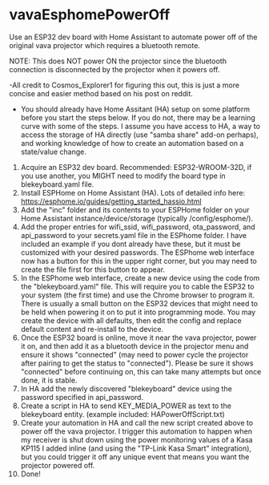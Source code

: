 # vavaEsphomePowerOff
Use an ESP32 dev board with Home Assistant to automate power off of the original vava projector which requires a bluetooth remote.
  
  NOTE: This does NOT power ON the projector since the bluetooth connection is disconnected by the projector when it powers off.
  
  -All credit to Cosmos_Explorer1 for figuring this out, this is just a more concise and easier method based on his post on reddit.

* You should already have Home Assitant (HA) setup on some platform before you start the steps below.  If you do not, there may be a learning curve with some of the steps.  I assume you have access to HA, a way to access the storage of HA directly (use "samba share" add-on perhaps), and working knowledge of how to create an automation based on a state/value change.

1. Acquire an ESP32 dev board.  Recommended: ESP32-WROOM-32D, if you use another, you MIGHT need to modify the board type in blekeyboard.yaml file.
2. Install ESPHome on Home Assistant (HA).  Lots of detailed info here: https://esphome.io/guides/getting_started_hassio.html
3. Add the "inc" folder and its contents to your ESPHome folder on your Home Assistant instance/device/storage (typically /config/esphome/).
4. Add the proper entries for wifi_ssid, wifi_password, ota_password, and api_password to your secrets.yaml file in the ESPhome folder.  I have included an example if you dont already have these, but it must be customized with your desired passwords.  The ESPhome web interface now has a button for this in the upper right corner, but you may need to create the file first for this button to appear.
5. In the ESPhome web interface, create a new device using the code from the "blekeyboard.yaml" file.  This will require you to cable the ESP32 to your system (the first time) and use the Chrome browser to program it.  There is usually a small button on the ESP32 devices that might need to be held when powering it on to put it into programming mode.  You may create the device with all defaults, then edit the config and replace default content and re-install to the device.
6. Once the ESP32 board is online, move it near the vava projector, power it on, and then add it as a bluetooth device in the projector menu and ensure it shows "connected" (may need to power cycle the projector after pairing to get the status to "connected").  Please be sure it shows "connected" before continuing on, this can take many attempts but once done, it is stable.
7. In HA add the newly discovered "blekeyboard" device using the password specified in api_password.
8. Create a script in HA to send KEY_MEDIA_POWER as text to the blekeyboard entity. (example included: HAPowerOffScript.txt)
9. Create your automation in HA and call the new script created above to power off the vava projector.  I trigger this automation to happen when my receiver is shut down using the power monitoring values of a Kasa KP115 I added inline (and using the "TP-Link Kasa Smart" integration), but you could trigger it off any unique event that means you want the projector powered off.
10. Done!
